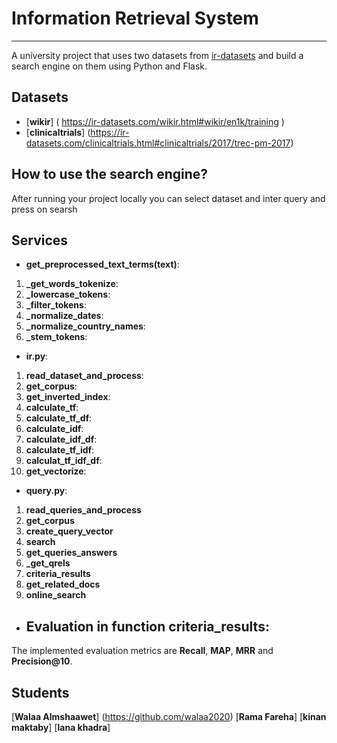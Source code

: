 # Information Retrieval System

***

A university project that uses two datasets from [ir-datasets](https://ir-datasets.com/) and build a search engine on them using Python and Flask.

## Datasets

- [**wikir**]  ( https://ir-datasets.com/wikir.html#wikir/en1k/training
)
- [**clinicaltrials**]   (https://ir-datasets.com/clinicaltrials.html#clinicaltrials/2017/trec-pm-2017)



## How to use the search engine?
After running your project locally you can select dataset and inter query and press on searsh

## Services
- **get_preprocessed_text_terms(text)**: 
1. **_get_words_tokenize**:
2. **_lowercase_tokens**:
3. **_filter_tokens**:
4. **_normalize_dates**:
5. **_normalize_country_names**:
6. **_stem_tokens**:


- **ir.py**:
1. **read_dataset_and_process**:
2. **get_corpus**:
3. **get_inverted_index**:
4. **calculate_tf**:
5. **calculate_tf_df**:
6. **calculate_idf**:
7. **calculate_idf_df**:
8. **calculate_tf_idf**:
9. **calculat_tf_idf_df**:
10. **get_vectorize**:


- **query.py**:
1. **read_queries_and_process**
2. **get_corpus**
3. **create_query_vector**
4. **search**
5. **get_queries_answers**
6. **_get_qrels**
7. **criteria_results**
8. **get_related_docs**
8. **online_search**

- ## Evaluation in function criteria_results:
The implemented evaluation metrics are  **Recall**, **MAP**, **MRR** and **Precision@10**.

## Students
 [**Walaa Almshaawet**] (https://github.com/walaa2020)
 [**Rama Fareha**]
 [**kinan maktaby**]
 [**lana khadra**]
